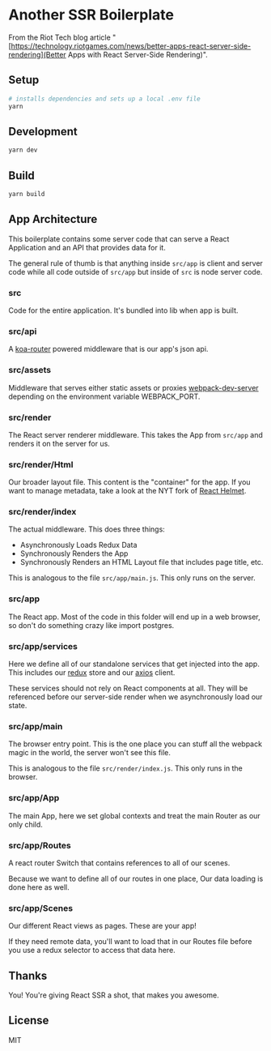 # Another SSR Boilerplate

From the Riot Tech blog article "[https://technology.riotgames.com/news/better-apps-react-server-side-rendering](Better Apps with React Server-Side Rendering)".

## Setup

```bash
# installs dependencies and sets up a local .env file
yarn
```

## Development

```bash
yarn dev
```

## Build

```bash
yarn build
```

## App Architecture

This boilerplate contains some server code that can serve a React Application and an API that provides data for it.

The general rule of thumb is that anything inside `src/app` is client and server code while all code outside of `src/app` but inside of `src` is node server code.

### src

Code for the entire application. It's bundled into lib when app is built.

### src/api

A [koa-router](https://github.com/ZijianHe/koa-router) powered middleware that is our app's json api.

### src/assets

Middleware that serves either static assets or proxies [webpack-dev-server](https://github.com/webpack/webpack-dev-server) depending on the environment variable WEBPACK_PORT.

### src/render

The React server renderer middleware. This takes the App from `src/app` and renders it on the server for us.

### src/render/Html

Our broader layout file. This content is the "container" for the app. If you want to manage metadata, take a look at the NYT fork of [React Helmet](https://github.com/staylor/react-helmet-async).

### src/render/index

The actual middleware. This does three things:

- Asynchronously Loads Redux Data
- Synchronously Renders the App
- Synchronously Renders an HTML Layout file that includes page title, etc.

This is analogous to the file `src/app/main.js`. This only runs on the server.

### src/app

The React app. Most of the code in this folder will end up in a web browser, so don't do something crazy like import postgres.

### src/app/services

Here we define all of our standalone services that get injected into the app. This includes our [redux](https://redux.js.org/) store and our [axios](https://github.com/axios/axios) client.

These services should not rely on React components at all. They will be referenced before our server-side render when we asynchronously load our state. 

### src/app/main

The browser entry point. This is the one place you can stuff all the webpack magic in the world, the server won't see this file.

This is analogous to the file `src/render/index.js`. This only runs in the browser.

### src/app/App

The main App, here we set global contexts and treat the main Router as our only child.

### src/app/Routes

A react router Switch that contains references to all of our scenes.

Because we want to define all of our routes in one place, Our data loading is done here as well.

### src/app/Scenes

Our different React views as pages. These are your app!

If they need remote data, you'll want to load that in our Routes file before you use a redux selector to access that data here. 

## Thanks

You! You're giving React SSR a shot, that makes you awesome.

## License

MIT
 
